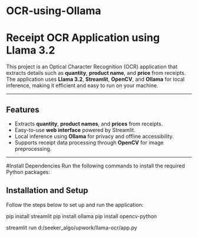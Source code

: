 # OCR-using-Ollama

# Receipt OCR Application using Llama 3.2

This project is an Optical Character Recognition (OCR) application that extracts details such as **quantity**, **product name**, and **price** from receipts. The application uses **Llama 3.2**, **Streamlit**, **OpenCV**, and **Ollama** for local inference, making it efficient and easy to run on your machine.

---

## Features

- Extracts **quantity**, **product names**, and **prices** from receipts.
- Easy-to-use **web interface** powered by Streamlit.
- Local inference using **Ollama** for privacy and offline accessibility.
- Supports receipt data processing through **OpenCV** for image preprocessing.

---
#Install Dependencies Run the following commands to install the required Python packages:
## Installation and Setup

Follow the steps below to set up and run the application:

pip install streamlit
pip install ollama
pip install opencv-python

streamlit run d:/seeker_algo/upwork/llama-ocr/app.py


